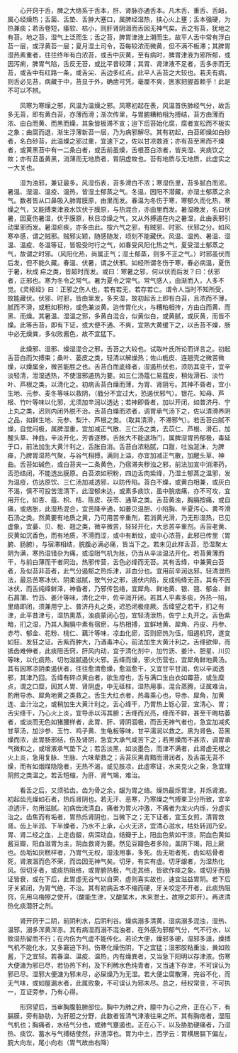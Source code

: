 <!-- { "loadSidebar": true } -->
　　心开窍于舌，脾之大络系于舌本，肝、肾脉亦通舌本。凡木舌、重舌、舌衄，属心经燥热；舌菌、舌垫、舌肿大塞口，属脾经湿热，挟心火上壅；舌本强硬，为热兼痰；若舌卷短，痿软、枯小，则肝肾阴涸而舌因无神气矣。舌之有苔，犹地之有苔。地之苔，湿气上泛而生；舌之苔，脾胃津液上潮而生。故平人舌中常有浮白苔一层，或浮黄苔一层；夏月湿土司令，苔每较浓而微黄，但不满不板滞；其脾胃湿热素重者，往往终年有白浓苔，或舌中灰黄，至有病时，脾胃津液为邪所郁，或因泻痢，脾胃气陷，舌反无苔，或比平昔较薄；其胃、肾津液不足者，舌多赤而无苔，或舌中有红路一条，或舌尖、舌边多红点。此平人舌苔之大较也。若夫有病，则舌必见苔，病藏于中，苔显于外，确凿可凭，毫厘不爽，医家把握首赖乎！此是不可以不辨。

　　风寒为寒燥之邪，风温为温燥之邪。风寒初起在表，风温首伤肺经气分，故舌多无苔，即有黄白苔，亦薄而滑；渐次传里，与胃腑糟粕相为搏结，苔方由薄而浓、由白而黄、而黑而燥，其象皆板滞不宣；迨下后苔始化腐，腐者宣松而不板实之象；由腐而退，渐生浮薄新苔一层，乃为病邪解尽。其有初起，白苔即燥如白砂者，名白砂苔，此温燥之邪过重，宜速下之，佐以甘凉救液；亦有苔至黑而不燥者，或黄黑苔中有一二条白者，或舌前虽燥，舌根苔白浓者，皆夹湿、夹痰饮之故；亦有苔虽黄黑，消薄而无地质者，胃阴虚故也。苔有地质与无地质，此虚实之一大关也。

　　湿为浊邪，兼证最多。风湿伤表，苔多滑白不浓；寒湿伤里，苔多腻白而浓。暑温、湿温、温疫、温热，皆湿土郁蒸之气。冬温，因阳不潜藏，亦湿土郁蒸之余气。数者皆从口鼻吸入肺胃膜原，由里而发。春温为冬伤于寒，寒郁久而化热，寒燥之气，又能搏束津液水饮伏于膜原，与热混合，亦由里而发。暑湿晚发，名曰伏暑，因夏伤暑湿，伏于膜原，秋日凉燥之气，又从外搏遏在内之暑湿，此由表邪引动里邪而发。暑湿疟疾，亦多由此。按六气之邪，有贼邪、时邪、伏邪之分。如风寒卒感，谓之贼邪。贼邪尖颖，随感随发，顷刻不能藏伏。风温、温热、暑温、湿温、温疫、冬温等证，皆吸受时行之气，如春受风阳化热之气，夏受湿土郁蒸之气，故谓之时邪。（风阳化热，尚属正气；湿土郁蒸，则多不正之气。）时邪虽伏而后发，但不能久藏。春温、伏暑，谓之伏邪。如经所谓冬伤于寒，春必病温，夏伤于暑，秋成 疟之类，皆超时而发。或曰：寒暑之邪，何以伏而后发？曰：伏邪者，正邪也。寒为冬令之常气。暑为夏令之常气。常气感人，由渐而入，人多不觉。《灵枢经》曰：正邪之伤人也，若有若无，若存若亡。谓令人当时不知所受，故能藏伏。伏邪、时邪，皆由里发，多夹湿，故初起舌上即有白苔，且浓而不薄，腻而不滑，或粗如积粉，或色兼淡黄。迨传胃化火，与糟粕相抟，方由白而黄、而黑、而燥。其暑温、湿温之邪，多黄白混合，似黄似白，或黄腻，或灰黄，而皆不燥。此等舌苔，即有下证，或大便不通、不爽，宜熟大黄缓下之，以舌苔不燥，肠中必无燥粪，多似败酱色，故不宜猛下。

　　此燥邪、湿邪、燥湿混合之邪，舌苔之大较也。试取叶氏所论而详言之。初起舌苔白而欠搏束；桑叶、蒌皮之类，轻清以解燥热；佐山栀皮、连翘壳之微苦微燥，以燥属金，微苦能胜之也。舌苔白而底绛者，湿遏热伏也，须防其变干，宜辛淡轻清，泄湿透热，不使湿邪遏热为要。如三仁汤蔻仁易蔻皮，稍佐滑石、淡竹叶、芦根之类，以清化之。初病舌苔白燥而薄，为胃、肾阴亏。其神不昏者，宜小生地、元参、麦冬等味以救阴，（戥分不宜过大，恐遏伏邪气）。银花、知母、芦根、竹叶等味以化邪，尤须加辛润以透达；若神即昏者，加以开闭，如普济丹、宁上丸之类，迟则内闭外脱不治。舌苔白燥而浓者，调胃承气汤下之，佐以清滑养阴之品，如鲜生地、元参、梨汁、芦根之类。（取其清滑，不滞邪气）。若舌苔白腻不燥，自觉闷极，属脾湿重，宜加减正气散、三仁汤之类，去苡仁、芦根、滑石，加醒头草、神曲，辛淡开化，芳香逐秽。舌胀大不能退场门，属脾湿胃热郁极，毒延于口，前法加生大黄汁利之，舌胀自消。舌苔白浓粘腻，口甜，吐浊涎沫，为脾瘅，乃脾胃湿热气聚，与谷气相搏，满则上溢，亦宜加减正气散，加醒头草、神曲。舌苔如碱色，或白苔夹一二条黄色，乃宿滞夹秽浊之邪，前法加宣中消滞药，否恐结闭，不能透出膜原。白苔浓如积粉，四边舌肉紫绛，乃湿土郁蒸之温邪，发为温疫，仿达原饮、三仁汤加减透邪，以防传陷。苔白不燥，或黄白相兼，或灰白不渴，慎不可投苦泄清下，此湿郁未达，或素多痰饮，虽中脘痞痛，亦不可攻，宜用开化，如杏、蔻、枳、桔、陈皮、茯苓、通草之类。舌苔黄浊，胸膈按痛，或自痛，或痞胀，此湿热混合，宜苦降辛通，如蒌贝温胆、小陷胸、半夏泻心、黄芩滑石汤之类。然黄要有地质之黄，乃可用苦辛重剂，若消黄光滑，乃无形湿热，已见虚象，宜蒌、贝、栀、翘之类，微辛微苦，轻轻开化，大忌苦辛重剂。舌苔老黄、灰黄如沉香色，而有地质，不滑而涩，或中有断纹，或中心浓苔，此邪已传里（胃腑、肠腑），与宿滞相结，脘腹必满必痛，皆当下之。若未见此样舌苔，恐湿聚太阴为满，寒热湿错杂为痛，或湿阻气机为胀，仍当从辛淡温法开化。若苔黄薄而干，与前白薄而干者同治。热邪传营，舌色必绛而无苔。其有舌绛，中兼黄白苔者，及似苔非苔者，此气分遏郁之热烁津，非血分也。宜用前辛润达邪，轻清泄热法，最忌苦寒冰伏、阴柔滋腻，致气分之邪，遏伏内陷，反成纯绛无苔。其有不因冰伏，而舌纯绛鲜泽，神昏者，乃邪传包络，宜犀角、鲜地黄、银、翘、郁金、鲜石菖蒲、竹沥、姜汁等味，清化之中，佐辛润开闭。若其人平素多痰，外热一陷，里络即闭，须兼用宁上、普济丹丸之类，迟恐闭极痉厥。舌绛望之若干，扪之有津，此平昔津亏，湿热熏蒸，浊痰蒙闭心包，宜轻清泄热，佐宁上丸开之。舌色紫暗，扪之湿，乃其人胸膈中素有宿瘀，与热相搏，宜鲜地黄、犀角、丹皮、丹参、赤芍、郁金、花粉、桃仁、藕汁等味，凉血化瘀，否则瘀热为伍，阻遏机窍，遂变如狂、发狂之证。舌紫而肿大，乃酒毒冲心，前法加生大黄汁利之。舌绛欲伸，而抵齿难伸者，此痰阻舌窍，肝风内动，宜于清化剂中，加竹沥、姜汁、胆星、川贝等味，以化痰热，切勿滋腻遏伏火邪。舌绛而燥，邪火伤营也，宜犀角鲜地黄汤。其有因寒凉阴柔遏伏者，往往愈清愈燥，愈滋愈干，又宜甘平甘润，佐以辛润透邪，其津乃回。舌绛有碎点黄白者，欲生疳也，舌与满口生白衣如霉苔，或生糜点，谓之口糜，因其人胃、肾阴虚，中无砥柱，湿热用事，混合蒸腾，证属难治，酌用导赤、犀角地黄之类救之。舌生大红点者，热毒乘心也，导赤、犀角，加黄连、金汁治之，或稍加生大黄汁利之。舌心绛干，乃胃热上铄心营，宜清心、胃；舌尖绛干，乃心火上炎，宜导赤以泻其腑；舌绛而光亮，绛而不鲜，甚至干晦枯萎者，或淡而无色如猪腰样者，此胃、肝、肾阴涸极，而舌无神气者也，急宜加减炙甘草汤，加沙参、玉竹、鸡子黄、生龟板等味，甘平濡润以救之。黑为肾色，苔黑燥而浓，此胃肠邪结，伤及肾阴，急宜大承气咸苦下之；若黑燥而不甚浓，调胃承气微和之，或增液承气垫下之；若舌淡黑，如淡墨色，而津不满者，此肾虚无根之火上炎，急用复脉、生脉、六味辈救之；舌苔灰黑青黯而滑润者，及舌虽无苔不燥，而有如烟煤隐隐者，无热不渴，或见肢凉，此虚寒证，水来克火之象，急宜理阴煎之类温之。若舌短缩，为肝、肾气竭，难治。

　　看舌之后，又须验齿。齿为骨之余，龈为胃之络。燥热最烁胃津，并烁肾液。初起齿光燥如石者，热烁肾阴也。若无汗、恶寒，乃寒燥之气搏束卫分所致，宜辛凉透汗，勿用滋腻。初病齿流清血，痛者为胃火冲激，不痛者为龙火内烁，分虚实治之。齿焦而有垢者，胃热烁肾阴也，当微下之；无下证者，宜玉女煎，清胃救肾。齿上半润、下半燥者，乃水不上承，心火无济，宜清心滋水，枯处转润乃安。胃、肾二经之血，上走齿龈，病深动血，结瓣于上，阳血色紫如干漆，阴血色黄如酱豆瓣，阳血滋胃为主，阴血救肾为要。然见豆瓣色者多险，盖阴下竭，阳上厥也。齿垢如灰糕样者，乃胃气无权，湿浊用事，多死。齿无垢者死，齿如枯骨者死，肾液涸而色不荣，而齿因无神气矣。切牙，有实有虚。切牙龈者，为湿热化风。但切牙者，或痰热阻络，或胃腑热极，气走其络，皆欲作痉之象。或切牙而脉证皆衰，或在下后，此胃虚无谷气以自荣，虚则喜实故也，速宜滋益胃阴。若下后牙关紧闭，为胃气绝，不治。其有初病舌本不缩而硬，牙关咬定不开者，此痰热阻窍，先用乌梅擦之使开，（酸能生津，又酸属木，木来泄土，故擦之即开）。再进清热化痰潜肝之剂。

　　肾开窍于二阴，前阴利水，后阴利谷。燥病溺多清黄，湿病溺多混浊，湿热、温邪，溺多浑黄浑赤。其有病湿而溺不混浊者，在外感为邪郁气分，气不行水，以致湿热留而不行；在内伤为气虚不能传化。若论大便，燥邪多硬，湿邪多溏，燥搏气机不能化水，又多窘迫下利。伤寒化燥伤阴，下之宜猛；湿邪胶粘重浊，粪如败酱，下之宜轻。若春温、温疫、温热，内有燥粪者，又当急下阳明以存津液。伤寒大便溏为邪已尽，若协热下利，及下利稀水色纯青者，又当速下存津，不可误认为邪已尽。湿邪大便溏为邪未尽，必屎燥乃为无湿。若大便尘腐散薄，完谷不化，而无气味，或如屋漏水者，此属败象，不可误认为邪未尽。总之，经权常变，不可执一，互证旁参，乃有心得。

　　形窍望后，当审胸腹脏腑部位。胸中为肺之府，膻中为心之府，正在心下，有膈膜，旁有胁肋，为肝胆之分野，此数者皆清气津液往来之所。其有胸痞者，湿阻气机也；胸痛者，水结气分也，或肺气壅遏也。正在心下，以及胁肋硬痛者，乃湿热、痰饮、蓄水与气搏结使然，非渣滓也。胃为中土，西学云：胃横居膈下偏左，脘大向左，尾小向右（胃气故由右降）

